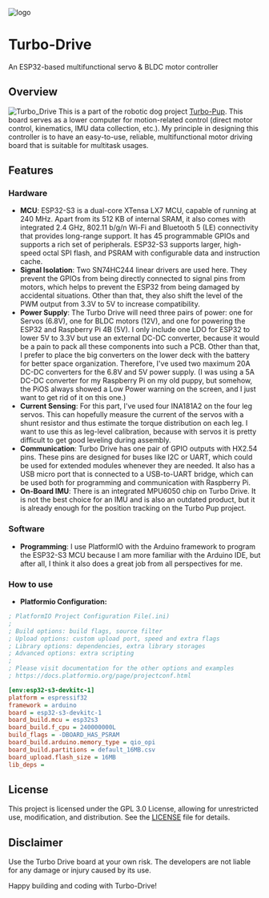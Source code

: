![logo](https://github.com/MackaJunest/Turbo-Drive/assets/95353708/3a06846e-b842-41a0-ab2a-13b1df655202)
# Turbo-Drive
An ESP32-based multifunctional servo & BLDC motor controller

## Overview
![Turbo_Drive](https://github.com/MackaJunest/Turbo-Drive/assets/95353708/e448c803-73c9-4991-ad39-4416c5ea1a47)
This is a part of the robotic dog project [Turbo-Pup](https://github.com/MackaJunest/Turbo-Pup). This board serves as a lower computer for motion-related control (direct motor control, kinematics, IMU data collection, etc.). My principle in designing this controller is to have an easy-to-use, reliable, multifunctional motor driving board that is suitable for multitask usages.

## Features

### Hardware 
- **MCU**: ESP32-S3 is a dual-core XTensa LX7 MCU, capable of running at 240 MHz. Apart from its 512 KB of internal SRAM, it also comes with integrated 2.4 GHz, 802.11 b/g/n Wi-Fi and Bluetooth 5 (LE) connectivity that provides long-range support. It has 45 programmable GPIOs and supports a rich set of peripherals. ESP32-S3 supports larger, high-speed octal SPI flash, and PSRAM with configurable data and instruction cache.
- **Signal Isolation**: Two SN74HC244 linear drivers are used here. They prevent the GPIOs from being directly connected to signal pins from motors, which helps to prevent the ESP32 from being damaged by accidental situations. Other than that, they also shift the level of the PWM output from 3.3V to 5V to increase compatibility.
- **Power Supply**: The Turbo Drive will need three pairs of power: one for Servos (6.8V), one for BLDC motors (12V), and one for powering the ESP32 and Raspberry Pi 4B (5V). I only include one LDO for ESP32 to lower 5V to 3.3V but use an external DC-DC converter, because it would be a pain to pack all these components into such a PCB. Other than that, I prefer to place the big converters on the lower deck with the battery for better space organization. Therefore, I've used two maximum 20A DC-DC converters for the 6.8V and 5V power supply. (I was using a 5A DC-DC converter for my Raspberry Pi on my old puppy, but somehow, the PiOS always showed a Low Power warning on the screen, and I just want to get rid of it on this one.)
- **Current Sensing**: For this part, I've used four INA181A2 on the four leg servos. This can hopefully measure the current of the servos with a shunt resistor and thus estimate the torque distribution on each leg. I want to use this as leg-level calibration, because with servos it is pretty difficult to get good leveling during assembly.
- **Communication**: Turbo Drive has one pair of GPIO outputs with HX2.54 pins. These pins are designed for buses like I2C or UART, which could be used for extended modules whenever they are needed. It also has a USB micro port that is connected to a USB-to-UART bridge, which can be used both for programming and communication with Raspberry Pi.
- **On-Board IMU**: There is an integrated MPU6050 chip on Turbo Drive. It is not the best choice for an IMU and is also an outdated product, but it is already enough for the position tracking on the Turbo Pup project.

### Software
- **Programming**: 
I use PlatformIO with the Arduino framework to program the ESP32-S3 MCU because I am more familiar with the Arduino IDE, but after all, I think it also does a great job from all perspectives for me.

### How to use
- **Platformio Configuration:**
```ini
; PlatformIO Project Configuration File(.ini)
;
; Build options: build flags, source filter
; Upload options: custom upload port, speed and extra flags
; Library options: dependencies, extra library storages
; Advanced options: extra scripting
;
; Please visit documentation for the other options and examples
; https://docs.platformio.org/page/projectconf.html

[env:esp32-s3-devkitc-1]
platform = espressif32
framework = arduino
board = esp32-s3-devkitc-1
board_build.mcu = esp32s3
board_build.f_cpu = 240000000L
build_flags = -DBOARD_HAS_PSRAM
board_build.arduino.memory_type = qio_opi
board_build.partitions = default_16MB.csv
board_upload.flash_size = 16MB
lib_deps = 
```

## License
This project is licensed under the GPL 3.0 License, allowing for unrestricted use, modification, and distribution. See the [LICENSE](LICENSE) file for details.

## Disclaimer
Use the Turbo Drive board at your own risk. The developers are not liable for any damage or injury caused by its use.

Happy building and coding with Turbo-Drive!
